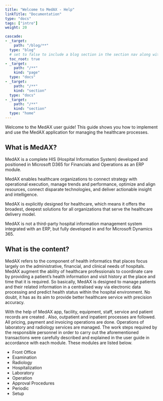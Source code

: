 ```yaml
---
title: "Welcome to MedAX - Help"
linkTitle: "Documentation"
type: "docs"
tags: ["intro"]
weight: 20

cascade:
- _target:
    path: "/blog/**"
  type: "blog"
  # set to false to include a blog section in the section nav along with docs
  toc_root: true
- _target:
    path: "/**"
    kind: "page"
  type: "docs"
- _target:
    path: "/**"
    kind: "section"
  type: "docs"
- _target:
    path: "/**"
    kind: "section"
  type: "home"
---
```


Welcome to the MedAX user guide! This guide shows you how to implement and use the MedAX application for managing the healthcare processes.

## What is MedAX?

MedAX is a complete HIS (Hospital Information System) developed and positioned in Microsoft D365 for Financials and Operations as an ERP module.

MedAX enables healthcare organizations to connect strategy with operational execution, manage trends and performance, optimize and align resources, connect disparate technologies, and deliver actionable insight and intelligence.

MedAX is explicitly designed for healthcare, which means it offers the broadest, deepest solutions for all organizations that serve the healthcare delivery model.

MedAX is not a third-party hospital information management system integrated with an ERP, but fully developed in and for Microsoft Dynamics 365.

## What is the content?

MedAX refers to the component of health informatics that places focus largely on the administrative, financial, and clinical needs of hospitals. MedAX augment the ability of healthcare professionals to coordinate care by providing a patient’s health information and visit history at the place and time that it is required. So basically, MedAX is designed to manage patients and their related information in a centralised way via electronic data processing and predict health status within the hospital environment. No doubt, it has as its aim to provide better healthcare service with precision accuracy.

With the help of MedAX app, facility, equipment, staff, service and patient records are created . Also, outpatient and inpatient processes are followed. All pricing, payment and invoicing operations are done. Operations of laboratory and radiology services are managed. The work steps required by the responsible personnel in order to carry out the aforementioned transactions were carefully described and explained in the user guide in accordance with each module. These modules are listed below.

* Front Office
* Examination
* Radiology
* Hospitalization
* Laboratory
* Operation
* Approval Procedures
* Periodic
* Setup


